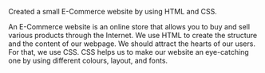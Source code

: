 Created a small E-Commerce website by using HTML and CSS.

An E-Commerce website is an online store that allows you to buy and sell various products through the Internet. We use HTML to create the structure and the content of our webpage. We should attract the hearts of our users. For that, we use CSS. CSS helps us to make our website an eye-catching one by using different colours, layout, and fonts.
